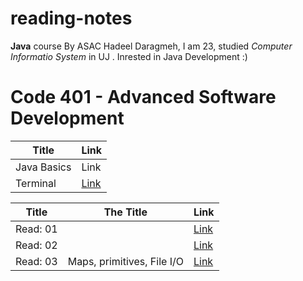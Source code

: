 # reading-notes
**Java** course By ASAC 
Hadeel Daragmeh, I am 23, studied *Computer Informatio System* in UJ .
Inrested in Java Development :) 

# Code 401 - Advanced Software Development
| Title  | Link |
| --- | ----------- |
| Java Basics | Link |
| Terminal | [Link](https://hadeeldaragmeh158.github.io/reading-notes/) |


| Title    |                                 The Title                                            |  Link                                  |
| ---------|--------------------------------------------------------------------------------------|----------------------------------------|
| Read: 01 |                                                                                      |[Link](https://github.com/HadeelDaragmeh158/reading-notes/blob/main/ProblemClass01.md)|
| Read: 02 |                                                                                      |[Link](https://github.com/HadeelDaragmeh158/reading-notes/blob/main/ProblemClass01.md)|
| Read: 03 |                        Maps, primitives, File I/O                                    |[Link](https://github.com/HadeelDaragmeh158/reading-notes/blob/main/ProblemClass01.md)|
